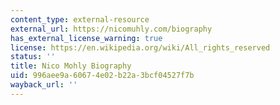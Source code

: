 ```yaml
---
content_type: external-resource
external_url: https://nicomuhly.com/biography
has_external_license_warning: true
license: https://en.wikipedia.org/wiki/All_rights_reserved
status: ''
title: Nico Mohly Biography
uid: 996aee9a-6067-4e02-b22a-3bcf04527f7b
wayback_url: ''
---
```

